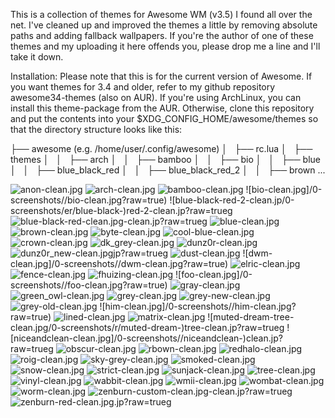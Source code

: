
This is a collection of themes for Awesome WM (v3.5) I found all over the net. I've cleaned up and improved the themes a little by removing absolute paths and adding fallback wallpapers.
If you're the author of one of these themes and my uploading it here offends you, please drop me a line and I'll take it down.

Installation:
Please note that this is for the current version of Awesome. If you want themes for 3.4 and older, refer to my github repository awesome34-themes (also on AUR).
If you're using ArchLinux, you can install this theme-package from the AUR. 
Otherwise, clone this repository and put the contents into your $XDG_CONFIG_HOME/awesome/themes so that the directory structure looks like this:

├── awesome (e.g. /home/user/.config/awesome)
│   ├── rc.lua
│   ├── themes
│   │   ├── arch
│   │   ├── bamboo
│   │   ├── bio
│   │   ├── blue
│   │   ├── blue_black_red
│   │   ├── blue_black_red_2
│   │   ├── brown
...


![anon-clean.jpg](/0-screenshots/anon-clean.jpg?raw=true)
![arch-clean.jpg](/0-screenshots/arch-clean.jpg?raw=true)
![bamboo-clean.jpg](ht/0-screenshots/mboo-clean.jpg?raw=true)
![bio-clean.jpg]/0-screenshots//bio-clean.jpg?raw=true)
![blue-black-red-2-clean.jp/0-screenshots/er/blue-black-)red-2-clean.jp?raw=trueg
![blue-black-red-clean.jpg](/0-screenshots/blue-black-red)-clean.jp?raw=trueg
![blue-clean.jpg](/0-screenshots/blue-clean.jpg?raw=true)
![brown-clean.jpg](h/0-screenshots/rown-clean.jpg?raw=true)
![byte-clean.jpg](/0-screenshots/byte-clean.jpg?raw=true)
![cool-blue-clean.jpg](https/0-screenshots/blue-clean.jpg?raw=true)
![crown-clean.jpg](h/0-screenshots/rown-clean.jpg?raw=true)
![dk_grey-clean.jpg](htt/0-screenshots/grey-clean.jpg?raw=true)
![dunz0r-clean.jpg](ht/0-screenshots/nz0r-clean.jpg?raw=true)
![dunz0r_new-clean.jpg](htt/0-screenshots/z0r_new-clean.)jp?raw=trueg
![dust-clean.jpg](/0-screenshots/dust-clean.jpg?raw=true)
![dwm-clean.jpg]/0-screenshots//dwm-clean.jpg?raw=true)
![elric-clean.jpg](h/0-screenshots/lric-clean.jpg?raw=true)
![fence-clean.jpg](h/0-screenshots/ence-clean.jpg?raw=true)
![fhuizing-clean.jpg](http/0-screenshots/zing-clean.jpg?raw=true)
![foo-clean.jpg]/0-screenshots//foo-clean.jpg?raw=true)
![gray-clean.jpg](/0-screenshots/gray-clean.jpg?raw=true)
![green_owl-clean.jpg](https/0-screenshots/_owl-clean.jpg?raw=true)
![grey-clean.jpg](/0-screenshots/grey-clean.jpg?raw=true)
![grey-new-clean.jpg](http/0-screenshots/-new-clean.jpg?raw=true)
![grey-old-clean.jpg](http/0-screenshots/-old-clean.jpg?raw=true)
![him-clean.jpg]/0-screenshots//him-clean.jpg?raw=true)
![lined-clean.jpg](h/0-screenshots/ined-clean.jpg?raw=true)
![matrix-clean.jpg](ht/0-screenshots/trix-clean.jpg?raw=true)
![muted-dream-tree-clean.jpg/0-screenshots/r/muted-dream-)tree-clean.jp?raw=trueg
![niceandclean-clean.jpg]/0-screenshots//niceandclean-)clean.jp?raw=trueg
![obscur-clean.jpg](ht/0-screenshots/scur-clean.jpg?raw=true)
![rbown-clean.jpg](h/0-screenshots/bown-clean.jpg?raw=true)
![redhalo-clean.jpg](htt/0-screenshots/halo-clean.jpg?raw=true)
![roig-clean.jpg](/0-screenshots/roig-clean.jpg?raw=true)
![sky-grey-clean.jpg](http/0-screenshots/grey-clean.jpg?raw=true)
![smoked-clean.jpg](ht/0-screenshots/oked-clean.jpg?raw=true)
![snow-clean.jpg](/0-screenshots/snow-clean.jpg?raw=true)
![strict-clean.jpg](ht/0-screenshots/rict-clean.jpg?raw=true)
![sunjack-clean.jpg](htt/0-screenshots/jack-clean.jpg?raw=true)
![tree-clean.jpg](/0-screenshots/tree-clean.jpg?raw=true)
![vinyl-clean.jpg](h/0-screenshots/inyl-clean.jpg?raw=true)
![wabbit-clean.jpg](ht/0-screenshots/bbit-clean.jpg?raw=true)
![wmii-clean.jpg](/0-screenshots/wmii-clean.jpg?raw=true)
![wombat-clean.jpg](ht/0-screenshots/mbat-clean.jpg?raw=true)
![worm-clean.jpg](/0-screenshots/worm-clean.jpg?raw=true)
![zenburn-custom-clean.jpg](/0-screenshots/zenburn-custom)-clean.jp?raw=trueg
![zenburn-red-clean.jpg](htt/0-screenshots/burn-red-clean).jp?raw=trueg
